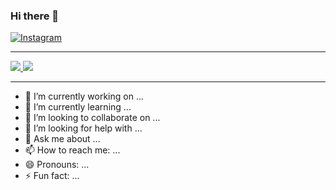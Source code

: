 ### Hi there 👋


<a href="https://www.instagram.com/genilsoncavalcantedeoliveira/" target="_blank">
<img src="https://img.shields.io/badge/Instagram-%23E4405F.svg?&style=flat-square&logo=instagram&logoColor=white" alt="Instagram">
</a>


<!--
<p align='center'>
  <a href="#"><img src="https://github-readme-stats.vercel.app/api?username=GenilsonCavalcante" width="350"></a>
</p>
-->




<!--
<a href="https://github.com/GenilsonCavalcante">
  <img align="center" src="https://github-readme-stats.vercel.app/api?username=GenilsonCavalcante&show_icons=true&theme=tokyonight" />
</a>
<a href="https://github.com/GenilsonCavalcante">
  <img align="center" src="https://github-readme-stats.vercel.app/api/top-langs/?username=GenilsonCavalcante&layout=compact&show_icons=true&theme=tokyonight" />
</a>
-->




---
<!--
![Anurag's github stats](https://github-readme-stats.vercel.app/api?username=GenilsonCavalcante&show_icons=true&theme=tokyonight)
[![Top Langs](https://github-readme-stats.vercel.app/api/top-langs/?username=GenilsonCavalcante&layout=compact&show_icons=true&theme=tokyonight)](https://github.com/GenilsonCavalcante)
-->


<a href="https://github.com/GenilsonCavalcante">
  <img src="https://github-readme-stats.vercel.app/api?username=GenilsonCavalcante&show_icons=true&theme=tokyonight" />
</a>
<a href="https://github.com/GenilsonCavalcante">
  <img src="https://github-readme-stats.vercel.app/api/top-langs/?username=GenilsonCavalcante&layout=compact&show_icons=true&theme=tokyonight" />
</a>

---




<!--
Melhores cores: dark, tokyonight, cobalt, synthwave, highcontrast, dracula
-->


<!--
<a href="https://github.com/GenilsonCavalcante">
  <img align="center" src="https://github-readme-stats.vercel.app/api?username=GenilsonCavalcante&show_icons=true&theme=tokyonight" />
</a>
<a href="https://github.com/GenilsonCavalcante">
  <img align="center" src="(https://github-readme-stats.vercel.app/api/top-langs/?username=GenilsonCavalcante&layout=compact&show_icons=true&theme=tokyonight" />
</a>
-->

- 🔭 I’m currently working on ...
- 🌱 I’m currently learning ...
- 👯 I’m looking to collaborate on ...
- 🤔 I’m looking for help with ...
- 💬 Ask me about ...
- 📫 How to reach me: ...
- 😄 Pronouns: ...
- ⚡ Fun fact: ... 
